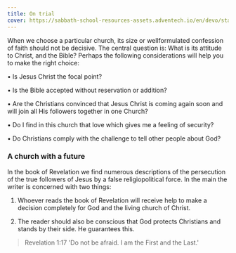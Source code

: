 ```yaml
---
title: On trial
cover: https://sabbath-school-resources-assets.adventech.io/en/devo/start-into-life/14-no-one-lives-for-themselves/Hk31679593561177.jpg
---
```


When we choose a particular church, its size or well­formulated confession of faith should not be decisive. The central question is: What is its attitude to Christ, and the Bible? Perhaps the following considerations will help you to make the right choice:

• Is Jesus Christ the focal point?

• Is the Bible accepted without reservation or addition?

• Are the Christians convinced that Jesus Christ is coming again soon and will join all His followers together in one Church?

• Do I find in this church that love which gives me a feeling of security?

• Do Christians comply with the challenge to tell other people about God?

### A church with a future

In the book of Revelation we find numerous descriptions of the persecution of the true followers of Jesus by a false religio­political force. In the main the writer is concerned with two things:

1. Whoever reads the book of Revelation will receive help to make a decision completely for God and the living church of Christ.

2. The reader should also be conscious that God protects Christians and stands by their side. He guarantees this.

> <callout>Revelation 1:17</callout>
> 'Do not be afraid. I am the First and the Last.'